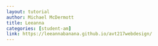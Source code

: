 ```yaml
---
layout: tutorial
author: Michael McDermott
title: Leeanna
categories: [student-am]
link: https://leeannabanana.github.io/avt217webdesign/
---
```

